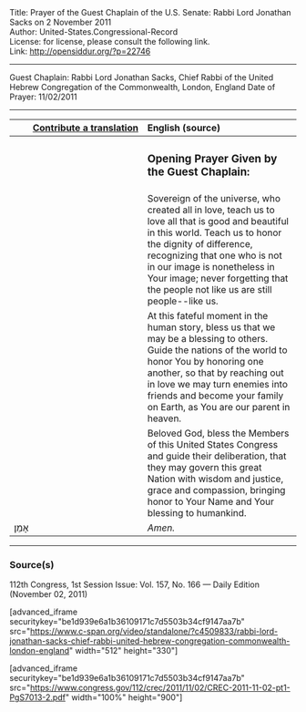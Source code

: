 <html>
<head></head>
<body>
Title: Prayer of the Guest Chaplain of the U.S. Senate: Rabbi Lord Jonathan Sacks on 2 November 2011<br />
Author: United-States.Congressional-Record<br />
License: for license, please consult the following link.<br />
Link: <a href="http://opensiddur.org/?p=22746">http://opensiddur.org/?p=22746</a>
<p />
<hr />

Guest Chaplain: Rabbi Lord Jonathan Sacks, Chief Rabbi of the United Hebrew Congregation of the Commonwealth, London, England
Date of Prayer: 11/02/2011

<hr />

<table style="margin-left: auto;margin-right: auto;" class="draggable">
<thead><tr><th id="x" style="text-align: right;"><a href="/contributing/upload/">Contribute a translation</a></th><th style="text-align: left;">English (source)</th></tr></thead>
<tbody>
<tr><td style="vertical-align:top;" width="46%">
<div class="liturgy"><span lang="he">

</span></div></td>
 
<td style="vertical-align:top;" width="53%">
<div class="english">
<h3>Opening Prayer Given by the Guest Chaplain:</h3>
</div></td></tr>


<tr><td style="vertical-align:top;" width="46%">
<div class="liturgy"><span lang="he">

</span></div></td>
 
<td style="vertical-align:top;" width="53%">
<div class="english">
Sovereign of the universe, 
who created all in love, 
teach us to love all that is good and beautiful in this world. 
Teach us to honor the dignity of difference, 
recognizing that one who is not in our image 
is nonetheless in Your image; 
never forgetting 
that the people not like us 
are still people--like us.
</div></td></tr>


<tr><td style="vertical-align:top;" width="46%">
<div class="liturgy"><span lang="he">

</span></div></td>
 
<td style="vertical-align:top;" width="53%">
<div class="english">
At this fateful moment in the human story, 
bless us that we may be a blessing to others. 
Guide the nations of the world 
to honor You by honoring one another, 
so that by reaching out in love 
we may turn enemies into friends 
and become your family on Earth, 
as You are our parent in heaven.
</div></td></tr>


<tr><td style="vertical-align:top;" width="46%">
<div class="liturgy"><span lang="he">

</span></div></td>
 
<td style="vertical-align:top;" width="53%">
<div class="english">
Beloved God, 
bless the Members of this United States Congress 
and guide their deliberation, 
that they may govern this great Nation 
with wisdom and justice, 
grace and compassion, 
bringing honor to Your Name 
and Your blessing to humankind. 
</div></td></tr>


<tr><td style="vertical-align:top;" width="46%">
<div class="liturgy"><span lang="he">
אָמֵן׃
</span></div></td>
 
<td style="vertical-align:top;" width="53%">
<div class="english">
<em>Amen.</em>
</div></td></tr>
</tbody></table>

<hr />

<h3>Source(s)</h3>

112th Congress, 1st Session
Issue: Vol. 157, No. 166 — Daily Edition (November 02, 2011)

[advanced_iframe securitykey="be1d939e6a1b36109171c7d5503b34cf9147aa7b" src="https://www.c-span.org/video/standalone/?c4509833/rabbi-lord-jonathan-sacks-chief-rabbi-united-hebrew-congregation-commonwealth-london-england" width="512" height="330"]

[advanced_iframe securitykey="be1d939e6a1b36109171c7d5503b34cf9147aa7b" src="https://www.congress.gov/112/crec/2011/11/02/CREC-2011-11-02-pt1-PgS7013-2.pdf" width="100%" height="900"]
</body>
</html>